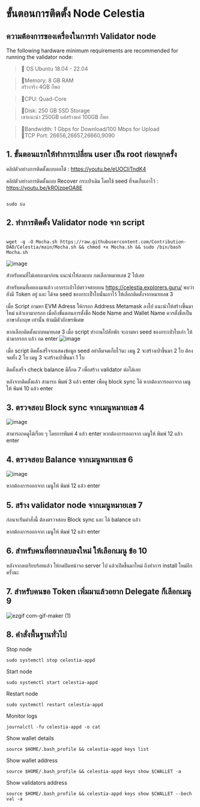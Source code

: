 # ขั้นตอนการติดตั้ง Node Celestia

## ความต้องการของเครื่องในการทำ Validator node
The following hardware minimum requirements are recommended for running the validator node:

>:black_square_button:  OS Ubuntu 18.04 - 22.04<br> 

>:black_square_button:Memory: 8 GB RAM<br> 
สร้างจริง 4GB ก็พอ

>:black_square_button:CPU: Quad-Core<br> 

>:black_square_button:Disk: 250 GB SSD Storage<br> 
เขาแนะนำ 250GB แต่่สร้างแค่ 100GB ก็พอ

>:black_square_button:Bandwidth: 1 Gbps for Download/100 Mbps for Upload<br> 
>:black_square_button:TCP Port: 26656,26657,26660,9090<br>


## 1. ขั้นตอนแรกให้ทำการเปลี่ยน user เป็น root ก่อนทุกครั้ง

คลิปตัวอย่างการติดตั้งแบบออโต้ : https://youtu.be/eUOCliTndK4


คลิปตัวอย่างการติดตั้งแบบ Recover กระเป๋าเดิม โดยใช้ seed ที่จดเก็บเอาไว้ : https://youtu.be/kROjzpeOA8E

```

sudo su
```


## 2. ทำการติดตั้ง Validator node จาก script 

```

wget -q -O Mocha.sh https://raw.githubusercontent.com/Contribution-DAO/Celestia/main/Mocha.sh && chmod +x Mocha.sh && sudo /bin/bash Mocha.sh
```
![image](https://user-images.githubusercontent.com/83507970/207964123-382545a1-1ad1-451e-8bc7-0069cab03330.png)

สำหรับคนที่ไม่เคยลงมาก่อน แนะนำให้ลงแบบ กดเลือกหมายเลข 2 ไปเลย


สำหรับคนที่เคยลงมาแล้ว เอากระเป๋าไปตรวจสอบบน https://celestia.explorers.guru/ พบว่ายังมี Token อยู่ และ ได้จด seed ของกระเป็าใบนั่นเอาไว้
ให้เลือกติดตั้งจากหมายเลข 3 


เมื่อ Script ถามหา EVM Adress ให้กรอก Address Metamask ลงไป แนะนำให้สร้างขึ้นมาใหม่ แล้วเอามากรอก
เมื่อถึงขั้นตอนการตั้งชื่อ Node Name and Wallet Name  ควรตั้งชื่อเป็น ภาษาอังกฤษ เท่านั้น ห้ามมีตัวอักษรพิเศษ 

หากเลือกติดตั้งแบบหมายเลข 3 เมื่อ script ทำงานไปสักพัก จะถามหา seed ของกระเป๋าใบเก่า ให้นำมากรอก แล้ว กด enter
![image](https://user-images.githubusercontent.com/83507970/207965395-5d1f2601-65b1-46d1-9f3a-a3c547044a1c.png)


เมื่อ script ติดตั้งเสร็จจะแสดงข้อมูล seed อย่าลืมจดเก็บไว้นะ
เมนู 2 จะสร้างเป่าขึ้นมา 2 ใบ ต้องจดทั้ง 2 ใบ
เมนู 3 จะสร้างเป่าขึ้นมา 1 ใบ 

ติดตั้งเสร็จ check balance มีก็กด 7 เพื่อสร้าง validator ต่อได้เลย

หลังจากติดตั้งแล้ว สามารถ พิมพ์ 3 แล้ว enter เพือดู block sync ได้
หากต้องการออกจาก เมนูให้ พิมพ์ 10 แล้ว enter



## 3. ตรวจสอบ Block sync จากเมนูหมายเลข 4

![image](https://user-images.githubusercontent.com/83507970/207965965-076c6195-1b30-440e-8fb0-559cd7f6d587.png)

สามารถกดดูได้เรื่อย ๆ โดยการพิมพ์ 4 แล้ว enter หากต้องการออกจาก เมนูให้ พิมพ์ 12 แล้ว enter




## 4. ตรวจสอบ Balance  จากเมนูหมายเลข 6

![image](https://user-images.githubusercontent.com/83507970/207965810-2aa666c3-1f83-4563-9a18-cf0346087e5b.png)

หากต้องการออกจาก เมนูให้ พิมพ์ 12 แล้ว enter


## 5. สร้าง validator node จากเมนูหมายเลข 7
ก่อนจะรันคำสั่งนี้ ต้องตรวจสอบ Block sync และ ได้ balance แล้ว 


หากต้องการออกจาก เมนูให้ พิมพ์ 12 แล้ว enter


## 6. สำหรับคนที่อยากลบลงใหม่ ให้เลือกเมนู ข้อ 10
หลังจากลบเรียบร้อยแล้ว ให้กดปิดหน้าจอ server ไป แล้วเปิดขึ้นมาใหม่ ถึงทำการ install ใหม่อีกครั้งนะ


## 7. สำหรับคนขอ Token เพิ่มมาแล้วอยาก Delegate ก็เลือกเมนู 9
![ezgif com-gif-maker (1)](https://user-images.githubusercontent.com/83507970/208239409-0050a302-9ec8-4210-93cf-445b6cdb78d4.gif)




## 8. คำสั่งพื้นฐานทั่วไป

Stop node
```
sudo systemctl stop celestia-appd
```


Start node
```
sudo systemctl start celestia-appd
```


Restart node
```
sudo systemctl restart celestia-appd
```

Monitor logs
```
journalctl -fu celestia-appd -o cat
```


Show wallet details
```
source $HOME/.bash_profile && celestia-appd keys list
```

Show wallet address
```
source $HOME/.bash_profile && celestia-appd keys show $CWALLET -a
```


Show validators address
```
source $HOME/.bash_profile && celestia-appd keys show $CWALLET --bech val -a
```




